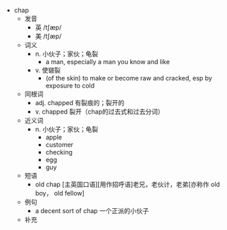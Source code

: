 - chap
  - 发音
    - 英 /tʃæp/
    - 美 /tʃæp/
  - 词义
    - n. 小伙子；家伙；龟裂
      - a man, especially a man you know and like
    - v. 使皲裂
      - (of the skin) to make or become raw and cracked, esp by exposure to cold 
  - 同根词
    - adj. chapped 有裂痕的；裂开的
    - v. chapped 裂开（chap的过去式和过去分词）
  - 近义词
    - n. 小伙子；家伙；龟裂
      - apple
      - customer
      - checking
      - egg
      - guy
  - 短语
    - old chap [主英国口语][用作招呼语]老兄，老伙计，老弟[亦称作 old boy， old fellow]
  - 例句
    - a decent sort of chap 一个正派的小伙子
  - 补充